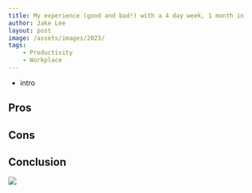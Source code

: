 ```yaml
---
title: My experience (good and bad!) with a 4 day week, 1 month in
author: Jake Lee
layout: post
image: /assets/images/2023/
tags:
    - Productivity
    - Workplace
---
```


- intro

## Pros

## Cons

## Conclusion

[![](/assets/images/2023/example-thumbnail.png)](/assets/images/2023/example.png)